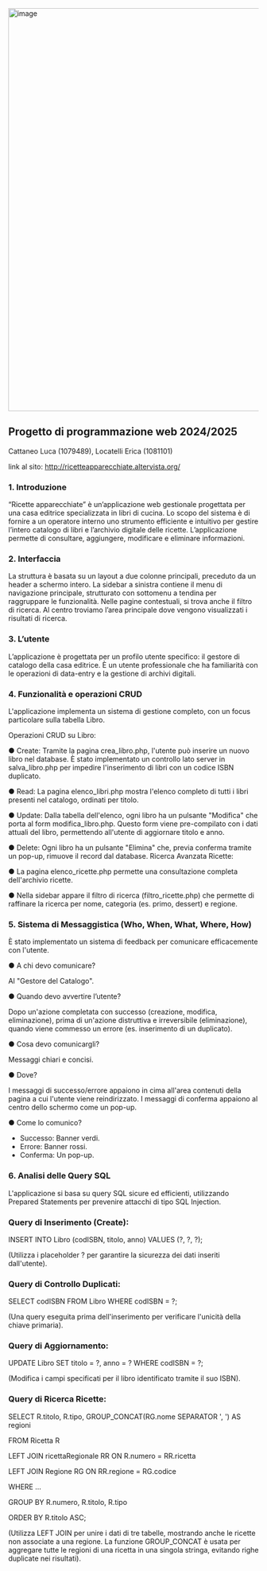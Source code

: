 <img width="1888" height="810" alt="image" src="https://github.com/user-attachments/assets/f4b7cfa1-c052-4121-9131-46468b081ac2" />

## Progetto di programmazione web 2024/2025
Cattaneo Luca (1079489), Locatelli Erica (1081101)

link al sito: http://ricetteapparecchiate.altervista.org/

### 1. Introduzione
“Ricette apparecchiate” è un’applicazione web gestionale progettata per una casa editrice
specializzata in libri di cucina. Lo scopo del sistema è di fornire a un operatore interno uno
strumento efficiente e intuitivo per gestire l’intero catalogo di libri e l’archivio digitale delle
ricette. L’applicazione permette di consultare, aggiungere, modificare e eliminare
informazioni.
### 2. Interfaccia
La struttura è basata su un layout a due colonne principali, preceduto da un header a
schermo intero. La sidebar a sinistra contiene il menu di navigazione principale, strutturato
con sottomenu a tendina per raggruppare le funzionalità. Nelle pagine contestuali, si trova
anche il filtro di ricerca. Al centro troviamo l’area principale dove vengono visualizzati i
risultati di ricerca.
### 3. L’utente
L’applicazione è progettata per un profilo utente specifico: il gestore di catalogo della casa
editrice. È un utente professionale che ha familiarità con le operazioni di data-entry e la
gestione di archivi digitali.
### 4. Funzionalità e operazioni CRUD
L'applicazione implementa un sistema di gestione completo, con un focus particolare sulla
tabella Libro.

Operazioni CRUD su Libro:

● Create: Tramite la pagina crea_libro.php, l'utente può inserire un nuovo libro
nel database. È stato implementato un controllo lato server in salva_libro.php
per impedire l'inserimento di libri con un codice ISBN duplicato.

● Read: La pagina elenco_libri.php mostra l'elenco completo di tutti i libri
presenti nel catalogo, ordinati per titolo.

● Update: Dalla tabella dell'elenco, ogni libro ha un pulsante "Modifica" che
porta al form modifica_libro.php. Questo form viene pre-compilato con i dati
attuali del libro, permettendo all'utente di aggiornare titolo e anno.

● Delete: Ogni libro ha un pulsante "Elimina" che, previa conferma tramite un
pop-up, rimuove il record dal database.
Ricerca Avanzata Ricette:

● La pagina elenco_ricette.php permette una consultazione completa
dell'archivio ricette.

● Nella sidebar appare il filtro di ricerca (filtro_ricette.php) che permette di
raffinare la ricerca per nome, categoria (es. primo, dessert) e regione.

### 5. Sistema di Messaggistica (Who, When, What, Where, How)
È stato implementato un sistema di feedback per comunicare efficacemente con l'utente.

● A chi devo comunicare?

Al "Gestore del Catalogo".

● Quando devo avvertire l’utente?

Dopo un'azione completata con successo (creazione, modifica, eliminazione), prima
di un'azione distruttiva e irreversibile (eliminazione), quando viene commesso un
errore (es. inserimento di un duplicato).

● Cosa devo comunicargli?

Messaggi chiari e concisi.

● Dove?

I messaggi di successo/errore appaiono in cima all'area contenuti della pagina a cui
l'utente viene reindirizzato. I messaggi di conferma appaiono al centro dello schermo
come un pop-up.

● Come lo comunico?
- Successo: Banner verdi.
- Errore: Banner rossi.
- Conferma: Un pop-up.

### 6. Analisi delle Query SQL
L'applicazione si basa su query SQL sicure ed efficienti, utilizzando Prepared Statements
per prevenire attacchi di tipo SQL Injection.

### Query di Inserimento (Create):

INSERT INTO Libro (codISBN, titolo, anno) VALUES (?, ?, ?);

(Utilizza i placeholder ? per garantire la sicurezza dei dati inseriti dall'utente).

### Query di Controllo Duplicati:

SELECT codISBN FROM Libro WHERE codISBN = ?;

(Una query eseguita prima dell'inserimento per verificare l'unicità della chiave primaria).

### Query di Aggiornamento:

UPDATE Libro SET titolo = ?, anno = ? WHERE codISBN = ?;

(Modifica i campi specificati per il libro identificato tramite il suo ISBN).

### Query di Ricerca Ricette:

SELECT R.titolo, R.tipo, GROUP_CONCAT(RG.nome SEPARATOR ', ') AS regioni

FROM Ricetta R

LEFT JOIN ricettaRegionale RR ON R.numero = RR.ricetta

LEFT JOIN Regione RG ON RR.regione = RG.codice

WHERE ...

GROUP BY R.numero, R.titolo, R.tipo

ORDER BY R.titolo ASC;

(Utilizza LEFT JOIN per unire i dati di tre tabelle, mostrando anche le ricette non associate a
una regione. La funzione GROUP_CONCAT è usata per aggregare tutte le regioni di una
ricetta in una singola stringa, evitando righe duplicate nei risultati).
